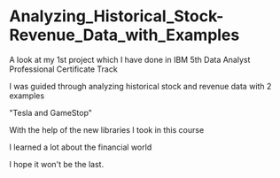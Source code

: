 # Analyzing_Historical_Stock-Revenue_Data_with_Examples

A look at my 1st project which I have done in IBM 5th Data Analyst Professional Certificate Track

I was guided through analyzing historical stock and revenue data with 2 examples 

"Tesla and GameStop" 

With the help of the new libraries I took in this course 

I learned a lot about the financial world 

I hope it won't be the last.
